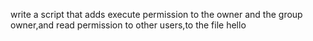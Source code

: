 write a script that adds execute permission to the owner and the group owner,and read permission to other users,to the file hello

